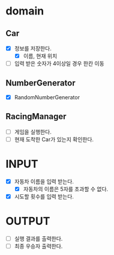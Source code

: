 # domain
## Car
- [X] 정보를 저장한다.
  - [X] 이름, 현재 위치
- [ ] 입력 받은 숫자가 4이상일 경우 한칸 이동

## NumberGenerator
- [X] RandomNumberGenerator

## RacingManager
- [ ] 게임을 실행한다.
- [ ] 현재 도착한 Car가 있는지 확인한다.

# INPUT  
- [X] 자동차 이름을 입력 받는다.  
  - [X] 자동차의 이름은 5자를  초과할 수 없다.
- [X] 시도할 횟수를 입력 받는다.

# OUTPUT
- [ ] 실행 결과를 출력한다.  
- [ ] 최종 우승자 출력한다.